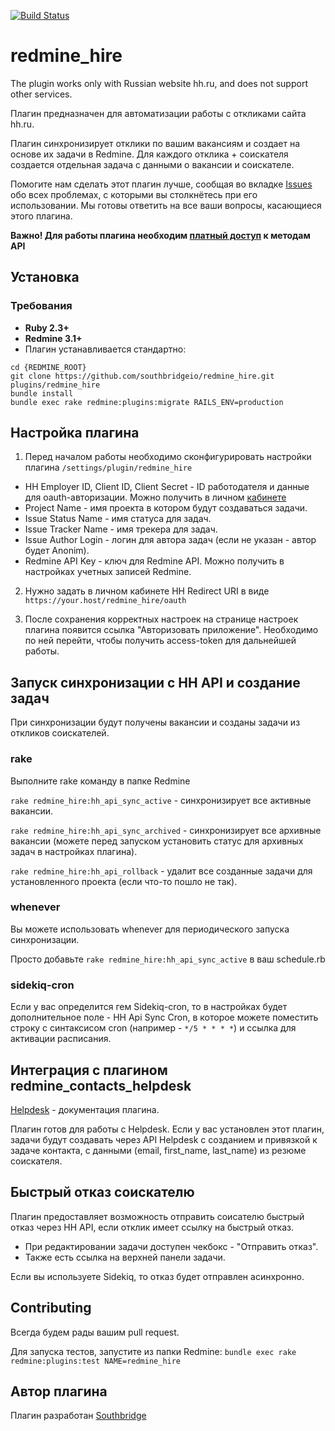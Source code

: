 [![Build Status](https://travis-ci.org/southbridgeio/redmine_hire.svg?branch=master)](https://travis-ci.org/southbridgeio/redmine_hire)

# redmine_hire

The plugin works only with Russian website hh.ru, and does not support other services.

Плагин предназначен для автоматизации работы с откликами сайта hh.ru.

Плагин синхронизирует отклики по вашим вакансиям и создает на основе их задачи в Redmine.
Для каждого отклика + соискателя создается отдельная задача c данными о вакансии и соискателе.

Помогите нам сделать этот плагин лучше, сообщая во вкладке [Issues](https://github.com/southbridgeio/redmine_hire/issues) обо всех проблемах, с которыми вы столкнётесь при его использовании. Мы готовы ответить на все ваши вопросы, касающиеся этого плагина.

**Важно! Для работы плагина необходим [платный доступ](https://github.com/hhru/api/blob/master/docs/employer_payable_methods.md) к методам API**

## Установка

### Требования

* **Ruby 2.3+**
* **Redmine 3.1+**
* Плагин устанавливается стандартно:

```
cd {REDMINE_ROOT}
git clone https://github.com/southbridgeio/redmine_hire.git plugins/redmine_hire
bundle install
bundle exec rake redmine:plugins:migrate RAILS_ENV=production
```

## Настройка плагина

1) Перед началом работы необходимо сконфигурировать настройки плагина ```/settings/plugin/redmine_hire```

* HH Employer ID, Client ID, Client Secret - ID работодателя и данные для oauth-авторизации. Можно получить в личном [кабинете](https://dev.hh.ru/admin)
* Project Name - имя проекта в котором будут создаваться задачи.
* Issue Status Name - имя статуса для задач.
* Issue Tracker Name - имя трекера для задач.
* Issue Author Login - логин для автора задач (если не указан - автор будет Anonim).
* Redmine API Key - ключ для Redmine API. Можно получить в настройках учетных записей Redmine.

2) Нужно задать в личном кабинете HH Redirect URI в виде `https://your.host/redmine_hire/oauth`

3) После сохранения корректных настроек на странице настроек плагина появится ссылка "Авторизовать приложение". Необходимо по ней перейти, чтобы получить access-token для дальнейшей работы.

## Запуск синхронизации с HH API и создание задач
При синхронизации будут получены вакансии и созданы задачи из откликов соискателей.
### rake
Выполните rake команду в папке Redmine

```rake redmine_hire:hh_api_sync_active``` - синхронизирует все активные вакансии.

```rake redmine_hire:hh_api_sync_archived``` - синхронизирует все архивные вакансии (можете перед запуском установить статус для архивных задач в настройках плагина).

```rake redmine_hire:hh_api_rollback``` - удалит все созданные задачи для установленного проекта (если что-то пошло не так).

### whenever
Вы можете использовать whenever для периодического запуска синхронизации.

Просто добавьте ```rake redmine_hire:hh_api_sync_active``` в ваш schedule.rb

### sidekiq-cron

Если у вас определится гем Sidekiq-cron, то в настройках будет дополнительное поле - HH Api Sync Cron, в которое можете поместить строку с синтаксисом cron (например - ```*/5 * * * *```) и ссылка для активации расписания.

## Интеграция с плагином redmine_contacts_helpdesk
[Helpdesk](https://www.redmineup.com/pages/help/helpdesk) - документация плагина.

Плагин готов для работы с Helpdesk. Если у вас установлен этот плагин, задачи будут создавать через API Helpdesk с созданием и привязкой к задаче контакта, с данными (email, first_name, last_name) из резюме соискателя.

## Быстрый отказ соискателю
Плагин предоставляет возможность отправить соисателю быстрый отказ через HH API, если отклик имеет ссылку на быстрый отказ.
* При редактировании задачи доступен чекбокс - "Отправить отказ".
* Также есть ссылка на верхней панели задачи.

Если вы используете Sidekiq, то отказ будет отправлен асинхронно.

## Contributing
Всегда будем рады вашим pull request.

Для запуска тестов, запустите из папки Redmine:
```bundle exec rake redmine:plugins:test NAME=redmine_hire```

## Автор плагина

Плагин разработан [Southbridge](https://southbridge.io)

